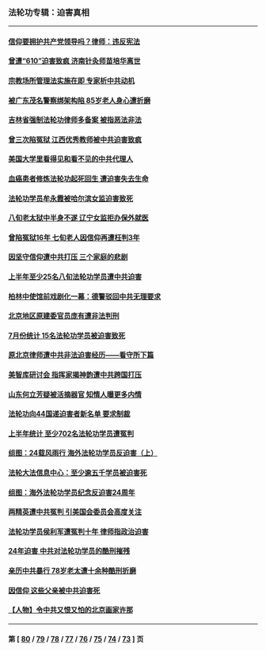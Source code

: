 ### 法轮功专辑：迫害真相
---
#### [信仰要拥护共产党领导吗？律师：违反宪法](../../pages/nf4379/n14061325.md?08280430) 
#### [曾遭“610”迫害致疯 济南针灸师苗培华离世](../../pages/nf4379/n14060519.md?08280430) 
#### [宗教场所管理法实施在即 专家析中共动机](../../pages/nf4379/n14061242.md?08280430) 
#### [被广东茂名警察绑架构陷 85岁老人身心遭折磨](../../pages/nf4379/n14059718.md?08280430) 
#### [吉林省强制法轮功律师多备案 被指恶法非法](../../pages/nf4379/n14059091.md?08280430) 
#### [曾三次陷冤狱 江西优秀教师被中共迫害致疯](../../pages/nf4379/n14058953.md?08280430) 
#### [美国大学里看得见和看不见的中共代理人](../../pages/nf4379/n14058369.md?08280430) 
#### [血癌患者修炼法轮功起死回生 遭迫害失去生命](../../pages/nf4379/n14056761.md?08280430) 
#### [法轮功学员牟永霞被哈尔滨女监迫害致死](../../pages/nf4379/n14056172.md?08280430) 
#### [八旬老太狱中半身不遂 辽宁女监拒办保外就医](../../pages/nf4379/n14055233.md?08280430) 
#### [曾陷冤狱16年 七旬老人因信仰再遭枉判3年](../../pages/nf4379/n14054516.md?08280430) 
#### [因坚守信仰遭中共打压 三个家庭的悲剧](../../pages/nf4379/n14053714.md?08280430) 
#### [上半年至少25名八旬法轮功学员遭中共迫害](../../pages/nf4379/n14048655.md?08280430) 
#### [柏林中使馆前戏剧化一幕：德警驳回中共无理要求](../../pages/nf4379/n14050320.md?08280430) 
#### [北京地区原建委官员庞有遭非法判刑](../../pages/nf4379/n14049897.md?08280430) 
#### [7月份统计 15名法轮功学员被迫害致死](../../pages/nf4379/n14048158.md?08280430) 
#### [原北京律师遭中共非法迫害经历——看守所下篇](../../pages/nf4379/n14040009.md?08280430) 
#### [美智库研讨会 指挥家揭神韵遭中共跨国打压](../../pages/nf4379/n14048476.md?08280430) 
#### [山东何立芳疑被活摘器官 知情人曝更多内情](../../pages/nf4379/n14047530.md?08280430) 
#### [法轮功向44国递迫害者新名单 要求制裁](../../pages/nf4379/n14046082.md?08280430) 
#### [上半年统计 至少702名法轮功学员遭冤判](../../pages/nf4379/n14045278.md?08280430) 
#### [组图：24载风雨行 海外法轮功学员反迫害（上）](../../pages/nf4379/n14031583.md?08280430) 
#### [法轮大法信息中心：至少逾五千学员被迫害死](../../pages/nf4379/n14043255.md?08280430) 
#### [组图：海外法轮功学员纪念反迫害24周年](../../pages/nf4379/n14037675.md?08280430) 
#### [两精英遭中共冤判 引美国会委员会高度关注](../../pages/nf4379/n14026429.md?08280430) 
#### [法轮功学员侯利军遭冤判十年 律师指政治迫害](../../pages/nf4379/n14020465.md?08280430) 
#### [24年迫害 中共对法轮功学员的酷刑摧残](../../pages/nf4379/n14016856.md?08280430) 
#### [亲历中共暴行 78岁老太遭十余种酷刑折磨](../../pages/nf4379/n14016167.md?08280430) 
#### [因信仰 这些父亲被中共迫害死](../../pages/nf4379/n14015381.md?08280430) 
#### [【人物】令中共又恨又怕的北京画家许那](../../pages/nf4379/n14015698.md?08280430) 

---
#### 第 [ [80](./80.md?08280430) / [79](./79.md?08280430) / [78](./78.md?08280430) / [77](./77.md?08280430) / [76](./76.md?08280430) / [75](./75.md?08280430) / [74](./74.md?08280430) / [73](./73.md?08280430) ] 页
